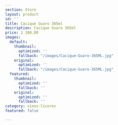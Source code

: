 ```yaml
---
section: Store
layout: product
id: ''
title: Cacique Guaro 365ml
description: Cacique Guaro 365ml
price: 2.100,00
images:
  default:
    thumbnail:
      optimized: ''
      fallback: "/images/Cacique-Guaro-365ML.jpg"
    original:
      optimized: ''
      fallback: "/images/Cacique-Guaro-365ML.jpg"
  featured:
    thumbnail:
      optimized: ''
      fallback: ''
    original:
      optimized: ''
      fallback: ''
category: vinos-licores
featured: false

---
```

